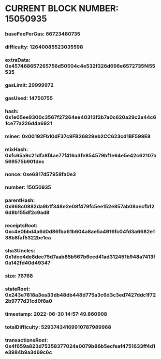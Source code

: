 # CURRENT BLOCK NUMBER: 15050935

### baseFeePerGas: 66723480735
### difficulty: 12640085523035598
### extraData: 0x457468657265756d50504c4e532f326d696e6572735f455535
### gasLimit: 29999972
### gasUsed: 14750755
### hash: 0x1e05ee9300c3567f27264ee40313f2b7a0c620a29c2a44c61ce77a226d4a6921
### miner: 0x00192Fb10dF37c9FB26829eb2CC623cd1BF599E8
### mixHash: 0xfc65a9c21dfa8f4ae77f416a3fe854579bf1e64e5e42c62107a569575b901dec
### nonce: 0xe6817d57958fa0e3
### number: 15050935
### parentHash: 0x968c0882da9b1f348e2e08f479fc5ee152e857ab08aecfb126d8b155df2c9ad8
### receiptsRoot: 0xc4e0bbd4a6d0d86fba61b604a8ae5a4916fc04fd3a6682e138b8faf5322be1ea
### sha3Uncles: 0x1dcc4de8dec75d7aab85b567b6ccd41ad312451b948a7413f0a142fd40d49347
### size: 76768
### stateRoot: 0x243e7818a3ea33db48db448d775a3c6d3c3ed7427ddc1f722b9777d31cd0f8a0
### timestamp: 2022-06-30 14:57:49.860908
### totalDifficulty: 52937434169910787989968
### transactionsRoot: 0x4f659a823d75358377024e0079b86b5ecfeaf4751633ff4d1e3984b9a3d69c6c
